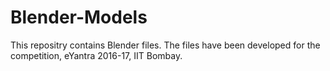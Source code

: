 # Blender-Models
This repositry contains Blender files. The files have been developed for the competition, eYantra 2016-17, IIT Bombay.

